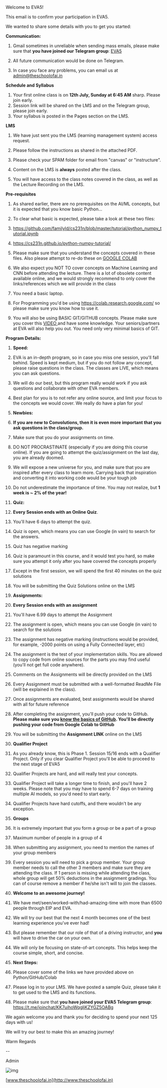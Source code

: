 Welcome to EVA5! 

This email is to confirm your participation in EVA5. 

We wanted to share some details with you to get you started: 

**Communication:**

1.   Gmail sometimes in unreliable when sending mass emails, please make sure that **you have joined our Telegram group**: [EVA5](https://t.me/joinchat/KK7uihoWqgljKZYGZ5OABg)

2.   All future communication would be done on Telegram.

3. In case you face any problems, you can email us at [admin@theschoolofai.in](mailto:admin@theschoolofai.in)

 

**Schedule and Syllabus**

1. Your first online class is on     **12th July, Sunday at 6:45 AM** sharp. Please join early.
2. Session link will be shared     on the LMS and on the Telegram group, please join early.
3. Your syllabus is posted in     the Pages section on the LMS. 

 

**LMS**

1.   We have just sent you the LMS (learning management system) access request.

2.   Please follow the instructions as shared in the attached PDF. 

3.   Please check your SPAM folder for email from "canvas" or "instructure". 

4.   Content on the LMS is **always** posted after the class. 

5.   You will have access to the class notes covered in the class, as well as the Lecture Recording on the LMS. 

 

**Pre-requisites**

1.   As shared earlier, there are no prerequisites on the AI/ML concepts, but it is expected that you know basic Python... 

2.   To clear what basic is expected, please take a look at these two files:

1.   https://github.com/familyld/cs231n/blob/master/tutorial/python_numpy_tutorial.ipynb 

2.   https://cs231n.github.io/python-numpy-tutorial/ 

3.   Please make sure that you understand the concepts covered in these files. Also please attempt to re-do these on [GOOGLE COLAB](https://colab.research.google.com/) 

3.   We also expect you NOT TO cover concepts on Machine Learning and CNN before attending the lecture. There is a lot of obsolete content available online, and we would strongly recommend to only cover the links/references which we will provide in the class

4.   You need a basic laptop.

5.   For Programming you'd be using https://colab.research.google.com/ so please make sure you know how to use it. 

6.   You will also be using BASIC GIT/GITHUB concepts. Please make sure you cover this [VIDEO ](https://www.youtube.com/watch?v=SWYqp7iY_Tc)and have some knowledge. Your seniors/partners at EVA will also help you out. You need only very minimal basics of GIT. 

 

**Program Details:**

1.   **Speed:**

1.   EVA is an in-depth program, so in case you miss one session, you'll fall behind. Speed is kept medium, but if you do not follow any concept, please raise questions in the class. The classes are LIVE, which means you can ask questions. 

2.   We will do our best, but this program really would work if you ask questions and collaborate with other EVA members. 

3. Best plan for you is to not refer any online source, and limit your focus to the concepts we would cover. We really do have a plan for you! 

   

2.   **Newbies:**

1.   **If you are new to Convolutions, then it is even more important that you ask questions in the class/group.** 

2.   Make sure that you do your assignments on time. 

3.   DO NOT PROCRASTINATE (especially if you are doing this course online). If you are going to attempt the quiz/assignment on the last day, you are already doomed.

4.   We will expose a new universe for you, and make sure that you are inspired after every class to learn more. Carrying back that inspiration and converting it into working code would be your tough job

5. Do not underestimate the importance of time. You may not realize, but **1 week is ~ 2% of the year!**

   

3.   **Quiz:**

1.   **Every Session ends with an Online Quiz**. 

2.   You'll have 6 days to attempt the quiz. 

3.   Quiz is open, which means you can use Google (in vain) to search for the answers. 

4.   Quiz has negative marking

5.   Quiz is paramount in this course, and it would test you hard, so make sure you attempt it only after you have covered the concepts properly

6.   Except in the first session, we will spend the first 40 minutes on the quiz solutions

7.   You will be submitting the Quiz Solutions online on the LMS

4.   **Assignments:**

1.   **Every Session ends with an assignment** 

2.   You'll have 6.99 days to attempt the Assignment

3.   The assignment is open, which means you can use Google (in vain) to search for the solutions

4.   The assignment has negative marking (instructions would be provided, for example, -2000 points on using a Fully Connected layer, etc)

5.   The assignment is the test of your implementation skills. You are allowed to copy code from online sources for the parts you may find useful (you'll not get full code anywhere). 

6.   Comments on the Assignments will be directly provided on the LMS

7.   Every Assignment must be submitted with a well-formatted ReadMe File (will be explained in the class). 

8.   Once assignments are evaluated, best assignments would be shared with all for future reference

9.   After completing the assignment, you'll push your code to GitHub. **Please make sure you [know the basics of GitHub](https://www.youtube.com/watch?v=SWYqp7iY_Tc). You'll be directly pushing your code from Google Colab to GitHub**

10. You will be submitting the **Assignment LINK** online on the LMS

    

5.   **Qualifier Project**

1.   As you already know, this is Phase 1. Session 15/16 ends with a Qualifier Project. Only if you clear Qualifier Project you'll be able to proceed to the next stage of EVA5

2.   Qualifier Projects are hard, and will really test your concepts. 

3.   Qualifier Project will take a longer time to finish, and you'll have 2 weeks. Please note that you may have to spend 6-7 days on training multiple AI models, so you'd need to start early. 

4. Qualifier Projects have hard cutoffs, and there wouldn't be any exception. 

   

6.   **Groups**

1.   It is extremely important that you form a group or be a part of a group

2.   Maximum number of people in a group of 4

3.   When submitting any assignment, you need to mention the names of your group members

4. Every session you will need to pick a group member. Your group member needs to call the other 3 members and make sure they are attending the class. If 1 person is missing while attending the class, whole group will get 50% deductions in the assignment gradings. You can of course remove a member if he/she isn't will to join the classes.

   

7.   **Welcome to an awesome journey!**

1.   We have met/seen/worked-with/had-amazing-time with more than 6500 people through EIP and EVA. 

2.   We will try our best that the next 4 month becomes one of the best learning experience you've ever had!

3.   But please remember that our role of that of a driving instructor, and **you** will have to drive the car on your own. 

4. We will only be focusing on state-of-art concepts. This helps keep the course simple, short, and concise. 

   

8.   **Next Steps:**

1.   Please cover some of the links we have provided above on Python/GitHub/Colab

2.   Please log in to your LMS. We have posted a sample Quiz, please take it to get used to the LMS and its functions.

3.   Please make sure that **you have joined your EVA5 Telegram group**: https://t.me/joinchat/KK7uihoWqgljKZYGZ5OABg

We again welcome you and thank you for deciding to spend your next 125 days with us! 

 

We will try our best to make this an amazing journey!

 

Warm Regards

 

-- 

Admin

 

![img](https://docs.google.com/uc?export=download&id=1Vq3ENKh7kS7Qhd5ewCz3Iu6LW0Rg76aR&revid=0B_E3ke-bCDZgakd3WmV3cVV4NEVCVEVBMC9nb0tBaGh2eXMwPQ)

[www.theschoolofai.in](http://www.theschoolofai.in)

 
